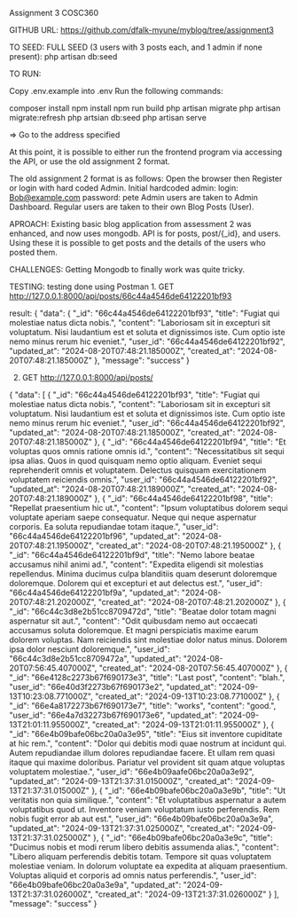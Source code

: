 Assignment 3 COSC360

GITHUB URL:
https://github.com/dfalk-myune/myblog/tree/assignment3

TO SEED:
FULL SEED (3 users with 3 posts each, and 1 admin if none present):
php artisan db:seed





TO RUN:

Copy .env.example into .env
Run the following commands:

composer install
npm install
npm run build
php artisan migrate
php artisan migrate:refresh
php artsian db:seed
php artisan serve

=> Go to the address specified


At this point, it is possible to either run the frontend program via accessing 
the API, or use the old assignment 2 format.

The old assignment 2 format is as follows:
Open the browser then Register or login with hard coded Admin.
Initial hardcoded admin:
 login: Bob@example.com
 password: pete
Admin users are taken to Admin Dashboard.
Regular users are taken to their own Blog Posts (User).


APROACH: 
Existing basic blog application from assessment 2 was enhanced, and now uses mongodb.
API is for posts, post/{_id}, and users.
Using these it is possible to get posts and the details of the users who posted them.

CHALLENGES:
Getting Mongodb to finally work was quite tricky.
 

 
TESTING:
testing done using Postman
1.
GET http://127.0.0.1:8000/api/posts/66c44a4546de64122201bf93

result: 
{
    "data": {
        "_id": "66c44a4546de64122201bf93",
        "title": "Fugiat qui molestiae natus dicta nobis.",
        "content": "Laboriosam sit in excepturi sit voluptatum. Nisi laudantium est et soluta et dignissimos iste. Cum optio iste nemo minus rerum hic eveniet.",
        "user_id": "66c44a4546de64122201bf92",
        "updated_at": "2024-08-20T07:48:21.185000Z",
        "created_at": "2024-08-20T07:48:21.185000Z"
    },
    "message": "success"
}

2. GET http://127.0.0.1:8000/api/posts/

{
    "data": [
        {
            "_id": "66c44a4546de64122201bf93",
            "title": "Fugiat qui molestiae natus dicta nobis.",
            "content": "Laboriosam sit in excepturi sit voluptatum. Nisi laudantium est et soluta et dignissimos iste. Cum optio iste nemo minus rerum hic eveniet.",
            "user_id": "66c44a4546de64122201bf92",
            "updated_at": "2024-08-20T07:48:21.185000Z",
            "created_at": "2024-08-20T07:48:21.185000Z"
        },
        {
            "_id": "66c44a4546de64122201bf94",
            "title": "Et voluptas quos omnis ratione omnis id.",
            "content": "Necessitatibus sit sequi ipsa alias. Quos in quod quisquam nemo optio aliquam. Eveniet sequi reprehenderit omnis et voluptatem. Delectus quisquam exercitationem voluptatem reiciendis omnis.",
            "user_id": "66c44a4546de64122201bf92",
            "updated_at": "2024-08-20T07:48:21.189000Z",
            "created_at": "2024-08-20T07:48:21.189000Z"
        },
        {
            "_id": "66c44a4546de64122201bf98",
            "title": "Repellat praesentium hic ut.",
            "content": "Ipsum voluptatibus dolorem sequi voluptate aperiam saepe consequatur. Neque qui neque aspernatur corporis. Ea soluta repudiandae totam itaque.",
            "user_id": "66c44a4546de64122201bf96",
            "updated_at": "2024-08-20T07:48:21.195000Z",
            "created_at": "2024-08-20T07:48:21.195000Z"
        },
        {
            "_id": "66c44a4546de64122201bf9d",
            "title": "Nemo labore beatae accusamus nihil animi ad.",
            "content": "Expedita eligendi sit molestias repellendus. Minima ducimus culpa blanditiis quam deserunt doloremque doloremque. Dolorem qui et excepturi et aut delectus est.",
            "user_id": "66c44a4546de64122201bf9a",
            "updated_at": "2024-08-20T07:48:21.202000Z",
            "created_at": "2024-08-20T07:48:21.202000Z"
        },
        {
            "_id": "66c44c3d8e2b51cc8709472d",
            "title": "Beatae dolor totam magni aspernatur sit aut.",
            "content": "Odit quibusdam nemo aut occaecati accusamus soluta doloremque. Et magni perspiciatis maxime earum dolorem voluptas. Nam reiciendis sint molestiae dolor natus minus. Dolorem ipsa dolor nesciunt doloremque.",
            "user_id": "66c44c3d8e2b51cc8709472a",
            "updated_at": "2024-08-20T07:56:45.407000Z",
            "created_at": "2024-08-20T07:56:45.407000Z"
        },
        {
            "_id": "66e4128c2273b67f690173e3",
            "title": "Last post",
            "content": "blah.",
            "user_id": "66e40d3f2273b67f690173e2",
            "updated_at": "2024-09-13T10:23:08.771000Z",
            "created_at": "2024-09-13T10:23:08.771000Z"
        },
        {
            "_id": "66e4a8172273b67f690173e7",
            "title": "works",
            "content": "good.",
            "user_id": "66e4a7d32273b67f690173e6",
            "updated_at": "2024-09-13T21:01:11.955000Z",
            "created_at": "2024-09-13T21:01:11.955000Z"
        },
        {
            "_id": "66e4b09bafe06bc20a0a3e95",
            "title": "Eius sit inventore cupiditate at hic rem.",
            "content": "Dolor qui debitis modi quae nostrum at incidunt qui. Autem repudiandae illum dolores repudiandae facere. Et ullam rem quasi itaque qui maxime doloribus. Pariatur vel provident sit quam atque voluptas voluptatem molestiae.",
            "user_id": "66e4b09aafe06bc20a0a3e92",
            "updated_at": "2024-09-13T21:37:31.015000Z",
            "created_at": "2024-09-13T21:37:31.015000Z"
        },
        {
            "_id": "66e4b09bafe06bc20a0a3e9b",
            "title": "Ut veritatis non quia similique.",
            "content": "Et voluptatibus aspernatur a autem voluptatibus quod ut. Inventore veniam voluptatum iusto perferendis. Rem nobis fugit error ab aut est.",
            "user_id": "66e4b09bafe06bc20a0a3e9a",
            "updated_at": "2024-09-13T21:37:31.025000Z",
            "created_at": "2024-09-13T21:37:31.025000Z"
        },
        {
            "_id": "66e4b09bafe06bc20a0a3e9c",
            "title": "Ducimus nobis et modi rerum libero debitis assumenda alias.",
            "content": "Libero aliquam perferendis debitis totam. Tempore sit quas voluptatem molestiae veniam. In dolorum voluptate ea expedita at aliquam praesentium. Voluptas aliquid et corporis ad omnis natus perferendis.",
            "user_id": "66e4b09bafe06bc20a0a3e9a",
            "updated_at": "2024-09-13T21:37:31.026000Z",
            "created_at": "2024-09-13T21:37:31.026000Z"
        }
    ],
    "message": "success"
}
